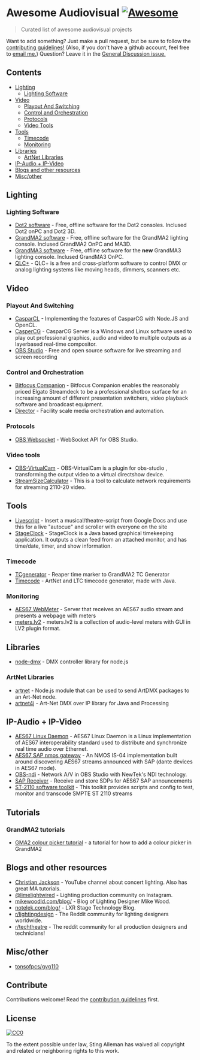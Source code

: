 
# Awesome Audiovisual [![Awesome](https://awesome.re/badge.svg)](https://awesome.re)

> Curated list of awesome audiovisual projects

Want to add something? Just make a pull request, but be sure to follow the [contributing guidelines!](./contributing.md) (Also, if you don't have a github account, feel free to [email me.](mailto:stingalleman@icloud.com?subject=Awesome-Audiovisual%20contribution))
Question? Leave it in the [General Discussion issue.](https://github.com/stingalleman/awesome-audiovisual/issues/2)

## Contents

- [Lighting](#Lighting)
  - [Lighting Software](#Lighting-Software)
- [Video](#Video)
  - [Playout And Switching](#Playout-And-Switching)
  - [Control and Orchestration](#Control-and-Orchestration)
  - [Protocols](#Protocols)
  - [Video Tools](#Video-Tools)
- [Tools](#Tools)
  - [Timecode](#Timecode)
  - [Monitoring](#Monitoring)
- [Libraries](#Libraries)
  - [ArtNet Libraries](#ArtNet-Libraries)
- [IP-Audio + IP-Video](#IP-Audio-+-IP-Video)
- [Blogs and other resources](#Blogs-and-other-resources)
- [Misc/other](#Misc/other)

## Lighting

### Lighting Software

- [Dot2 software](https://www.malighting.com/downloads/products/dot2/) - Free, offline software for the Dot2 consoles. Inclused Dot2 onPC and Dot2 3D.
- [GrandMA2 software](https://www.malighting.com/downloads/products/grandma2/) - Free, offline software for the GrandMA2 lighting console. Inclused GrandMA2 OnPC and MA3D.
- [GrandMA3 software](https://www.malighting.com/downloads/products/grandma3/) - Free, offline software for the **new** GrandMA3 lighting console. Inclused GrandMA3 OnPC.
- [QLC+](https://www.qlcplus.org/) - QLC+ is a free and cross-platform software to control DMX or analog lighting systems like moving heads, dimmers, scanners etc.

## Video

### Playout And Switching

- [CasparCL](https://github.com/Streampunk/casparcl) - Implementing the features of CasparCG with Node.JS and OpenCL.
- [CasperCG](https://github.com/CasparCG) - CasparCG Server is a Windows and Linux software used to play out professional graphics, audio and video to multiple outputs as a layerbased real-time compositor.
- [OBS Studio](https://github.com/obsproject/obs-studio) - Free and open source software for live streaming and screen recording

### Control and Orchestration

- [Bitfocus Companion](https://github.com/bitfocus/companion) - Bitfocus Companion enables the reasonably priced Elgato Streamdeck to be a professional shotbox surface for an increasing amount of different presentation switchers, video playback software and broadcast equipment.
- [Director](https://github.com/borealsystems/Director) - Facility scale media orchestration and automation.

### Protocols

- [OBS Websocket](https://github.com/Palakis/obs-websocket) - WebSocket API for OBS Studio.

### Video tools

- [OBS-VirtualCam](https://github.com/CatxFish/obs-virtual-cam) - OBS-VirtualCam is a plugin for obs-studio , transforming the output video to a virtual directshow device.
- [StreamSizeCalculator](https://github.com/fschoett/2110-20-stream-size-calculator) - This is a tool to calculate network requirements for streaming 2110-20 video.

## Tools

- [Livescript](https://github.com/Netlob/livescript) - Insert a musical/theatre-script from Google Docs and use this for a live "autocue" and scroller with everyone on the site
- [StageClock](http://notelek.com/StageClock/) - StageClock is a Java based graphical timekeeping application. It outputs a clean feed from an attached monitor, and has time/date, timer, and show information.

### Timecode

- [TCgenerator](https://github.com/dimitriCGNL/TCGenerator) - Reaper time marker to GrandMA2 TC Generator
- [Timecode](https://github.com/MrExplode/Timecode) - ArtNet and LTC timecode generator, made with Java.

### Monitoring

- [AES67 WebMeter](https://github.com/zjstraus/AES67-WebMeter) - Server that receives an AES67 audio stream and presents a webpage with meters
- [meters.lv2](https://github.com/x42/meters.lv2) - meters.lv2 is a collection of audio-level meters with GUI in LV2 plugin format.

## Libraries

- [node-dmx](https://github.com/node-dmx/dmx) - DMX controller library for node.js

### ArtNet Libraries

- [artnet](https://github.com/hobbyquaker/artnet) - Node.js module that can be used to send ArtDMX packages to an Art-Net node.
- [artnet4j](https://github.com/cansik/artnet4j) - Art-Net DMX over IP library for Java and Processing

## IP-Audio + IP-Video

- [AES67 Linux Daemon](https://github.com/bondagit/aes67-linux-daemon) - AES67 Linux Daemon is a Linux implementation of AES67 interoperability standard used to distribute and synchronize real time audio over Ethernet.
- [AES67 SAP nmos gateway](https://github.com/yboujraf/AES67_SAP_nmos_gateway) - An NMOS IS-04 implementation built around discovering AES67 streams announced with SAP (dante devices in AES67 mode).
- [OBS-ndi](https://github.com/Palakis/obs-ndi) - Network A/V in OBS Studio with NewTek's NDI technology.
- [SAP Receiver](https://github.com/jonasohland/sap-receiver) - Receive and store SDPs for AES67 SAP announcements
- [ST-2110 software toolkit](https://github.com/pkeroulas/st2110-toolkit) - This toolkit provides scripts and config to test, monitor and transcode SMPTE ST 2110 streams

## Tutorials

### GrandMA2 tutorials
- [GMA2 colour picker tutorial](https://www.youtube.com/watch?v=lhYDUzWKz3M) - a tutorial for how to add a colour picker in GrandMA2

## Blogs and other resources

- [Christian Jackson](https://www.youtube.com/channel/UCdLor-EVzOjOY7OZNXt8eIw) - YouTube channel about concert lighting. Also has great MA tutorials.
- [@limelightwired](https://www.instagram.com/limelightwired/) - Lighting production community on Instagram.
- [mikewoodld.com/blog/](https://www.mikewoodld.com/blog/) - Blog of Lighting Designer Mike Wood.
- [notelek.com/blog/](http://notelek.com/blog/) - LXR Stage Technology Blog.
- [r/lightingdesign](reddit.com/r/lightingdesign/) - The Reddit community for lighting designers worldwide.
- [r/techtheatre](reddit.com/r/techtheatre/) - The reddit community for all production designers and technicians!

## Misc/other

- [tonsofpcs/gvg110](https://github.com/tonsofpcs/gvg110) 

## Contribute

Contributions welcome! Read the [contribution guidelines](contributing.md) first.

## License

[![CC0](https://mirrors.creativecommons.org/presskit/buttons/88x31/svg/cc-zero.svg)](https://creativecommons.org/publicdomain/zero/1.0)

To the extent possible under law, Sting Alleman has waived all copyright and related or neighboring rights to this work.
